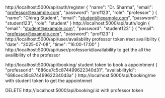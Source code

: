 http://localhost:5000/api/auth/register
{
  "name": "Dr. Sharma",
  "email": "professor@example.com",
  "password": "prof123",
  "role": "professor"
}
{
  "name": "Chirag Student",
  "email": "student@example.com",
  "password": "student123",
  "role": "student"
}
http://localhost:5000/api/auth/login
{
  "email": "student@example.com",
  "password": "student123"
}
{
  "email": "professor@example.com",
  "password": "prof123"
}
http://localhost:5000/api/user/availability      professor token      #set availibility
{
  "date": "2025-07-08",
  "time": "16:00-17:00"
}
http://localhost:5000/api/user/professorid/availability  to get the all the availibility of the professor

http://localhost:5000/api/booking/       student token to book a appointment
{
  "professorId": "686ce7c5c874499622340d31",
  "availabilityId": "686cec39c874499622340d3a"
}
http://localhost:5000/api/booking/me  with student token to get the appointmnet

DELETE http://localhost:5000/api/booking/:id  with professor token 